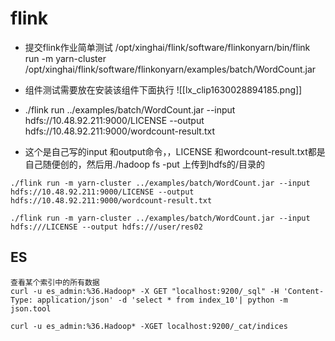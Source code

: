 # flink
* 提交flink作业简单测试
/opt/xinghai/flink/software/flinkonyarn/bin/flink run -m yarn-cluster /opt/xinghai/flink/software/flinkonyarn/examples/batch/WordCount.jar

* 组件测试需要放在安装该组件下面执行
![[lx_clip1630028894185.png]]
* ./flink run ../examples/batch/WordCount.jar --input hdfs://10.48.92.211:9000/LICENSE --output hdfs://10.48.92.211:9000/wordcount-result.txt
* 这个是自己写的input 和output命令，，LICENSE 和wordcount-result.txt都是自己随便创的，然后用./hadoop fs -put  上传到hdfs的/目录的
```
./flink run -m yarn-cluster ../examples/batch/WordCount.jar --input hdfs://10.48.92.211:9000/LICENSE --output hdfs://10.48.92.211:9000/wordcount-result.txt

./flink run -m yarn-cluster ../examples/batch/WordCount.jar --input hdfs:///LICENSE --output hdfs:///user/res02
```

## ES
```
查看某个索引中的所有数据
curl -u es_admin:%36.Hadoop* -X GET "localhost:9200/_sql" -H 'Content-Type: application/json' -d 'select * from index_10'| python -m json.tool

curl -u es_admin:%36.Hadoop* -XGET localhost:9200/_cat/indices

```